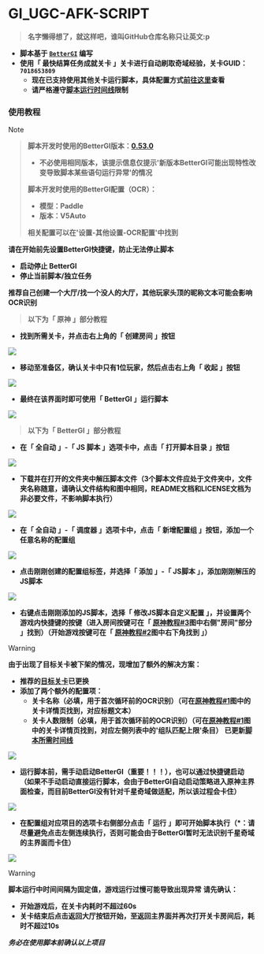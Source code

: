 # __GI_UGC-AFK-SCRIPT__

> __名字懒得想了，就这样吧，谁叫GitHub仓库名称只让英文:p__

<a id="gt"></a>

- __脚本基于 [`BetterGI`](https://github.com/babalae/better-genshin-impact) 编写__
- __使用「 最快结算任务成就关卡 」关卡进行自动刷取奇域经验，关卡GUID：`7018653809`__
    - __现在已支持使用其他关卡运行脚本，具体配置方式[前往这里](#imgX)查看__
    - __请严格遵守[脚本运行时间线](#tl)限制__

### __使用教程__

> [!NOTE]
>> __脚本开发时使用的BetterGI版本：[0.53.0](https://github.com/babalae/better-genshin-impact/releases/tag/0.53.0)__
>> - __不必使用相同版本，该提示信息仅提示'新版本BetterGI可能出现特性改变导致脚本某些语句运行异常'的情况__
>> 
>> __脚本开发时使用的BetterGI配置（OCR）：__
>> - __模型：Paddle__  
>> - __版本：V5Auto__
>>
>> __相关配置可以在'设置-其他设置-OCR配置'中找到__
> 
> __请在开始前先设置BetterGI快捷键，防止无法停止脚本__
> - __启动停止 BetterGI__
> - __停止当前脚本/独立任务__
>
> __推荐自己创建一个大厅/找一个没人的大厅，其他玩家头顶的昵称文本可能会影响OCR识别__

> __以下为「 原神 」部分教程__

<a id="img1"></a>
  
- __找到所需关卡，并点击右上角的「 创建房间 」按钮__

![](https://raw.githubusercontent.com/FeiLingshu/GI_UGC-AFK-SCRIPT/refs/heads/resources/1.png)

<a id="img2"></a>

- __移动至准备区，确认关卡中只有1位玩家，然后点击右上角「 收起 」按钮__

![](https://raw.githubusercontent.com/FeiLingshu/GI_UGC-AFK-SCRIPT/refs/heads/resources/2.png)

<a id="img3"></a>

- __最终在该界面时即可使用「 BetterGI 」运行脚本__

![](https://raw.githubusercontent.com/FeiLingshu/GI_UGC-AFK-SCRIPT/refs/heads/resources/3.png)

> __以下为「 BetterGI 」部分教程__

- __在「 全自动 」-「 JS 脚本 」选项卡中，点击「 打开脚本目录 」按钮__

![](https://raw.githubusercontent.com/FeiLingshu/GI_UGC-AFK-SCRIPT/refs/heads/resources/4.png)

- __下载并在打开的文件夹中解压脚本文件（3个脚本文件应处于文件夹中，文件夹名称随意，请确认文件结构和图中相同，README文档和LICENSE文档为非必要文件，不影响脚本执行）__

![](https://raw.githubusercontent.com/FeiLingshu/GI_UGC-AFK-SCRIPT/refs/heads/resources/5.png)

- __在「 全自动 」-「 调度器 」选项卡中，点击「 新增配置组 」按钮，添加一个任意名称的配置组__

![](https://raw.githubusercontent.com/FeiLingshu/GI_UGC-AFK-SCRIPT/refs/heads/resources/6.png)

- __点击刚刚创建的配置组标签，并选择「 添加 」-「 JS脚本 」，添加刚刚解压的JS脚本__

![](https://raw.githubusercontent.com/FeiLingshu/GI_UGC-AFK-SCRIPT/refs/heads/resources/7.png)

<a id="imgX"></a>

- __右键点击刚刚添加的JS脚本，选择「 修改JS脚本自定义配置 」，并设置两个游戏内快捷键的按键（进入房间按键可在「 [原神教程#3](#img3)图中右侧"房间"部分 」找到）（开始游戏按键可在「 [原神教程#2](#img2)图中右下角找到 」）__
> [!WARNING]
> __由于出现了目标关卡被下架的情况，现增加了额外的解决方案：__
> - __推荐的[目标关卡](#gt)已更换__
> - __添加了两个额外的配置项：__
>     - __关卡名称（必填，用于首次循环前的OCR识别）（可在[原神教程#1](#img1)图中的关卡详情页找到，对应标题文本）__
>     - __关卡人数限制（必填，用于首次循环前的OCR识别）（可在[原神教程#1](#img1)图中的关卡详情页找到，对应左侧列表中的'组队匹配上限'条目）__
> __已更新[脚本所需时间线](#tl)__

![](https://raw.githubusercontent.com/FeiLingshu/GI_UGC-AFK-SCRIPT/refs/heads/resources/X.png)

- __运行脚本前，需手动启动BetterGI（重要！！！），也可以通过快捷键启动（如果不手动启动直接运行脚本，会由于BetterGI自动启动策略进入原神主界面检查，而目前BetterGI没有针对千星奇域做适配，所以该过程会卡住）__

![](https://raw.githubusercontent.com/FeiLingshu/GI_UGC-AFK-SCRIPT/refs/heads/resources/Z.png)

- __在配置组对应项目的选项卡右侧部分点击「 运行 」即可开始脚本执行（*：请尽量避免点击左侧连续执行，否则可能会由于BetterGI暂时无法识别千星奇域的主界面而卡住）__

![](https://raw.githubusercontent.com/FeiLingshu/GI_UGC-AFK-SCRIPT/refs/heads/resources/8.png)

<a id="tl"></a>

> [!WARNING]
> __脚本运行中时间间隔为固定值，游戏运行过慢可能导致出现异常__
> __请先确认：__
> - __开始游戏后，在关卡内耗时不超过60s__
> - __关卡结束后点击返回大厅按钮开始，至返回主界面并再次打开关卡房间后，耗时不超过10s__
>
> ___务必在使用脚本前确认以上项目___
